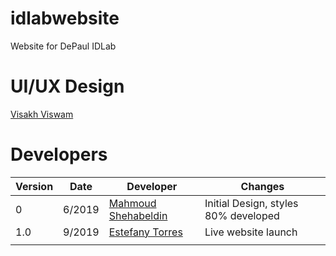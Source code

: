 # idlabwebsite
Website for DePaul IDLab

# UI/UX Design
[Visakh Viswam](https://www.linkedin.com/in/visakhv/)

# Developers

| Version | Date   | Developer           | Changes                              |
|---------|--------|---------------------|--------------------------------------|
| 0       | 6/2019 | [Mahmoud Shehabeldin](https://www.linkedin.com/in/mahmoud-shehabeldin-01552718/) | Initial Design, styles 80% developed |
| 1.0     | 9/2019 | [Estefany Torres](https://www.linkedin.com/in/estefany-torres-4367764b/)     | Live website launch                  |
|         |        |                     |                                      |
